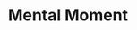 ---
pid: ch939
title: Mental Moment
location_transcription: 34th + Bway NYC
coordinates: "[-75.163878567178, 39.952070468522]"
zipcode: '11103'
gen_neighborhood: 
neighborhood: 
outside_phl: 'Queens NY '
age: '27'
age_range: 20-29
instagram: 
image_file_name: ch_939.jpg
proposal_transcription: A cluster of phone booths converted into mini libraries. Leave
  your phone at the door and allow yourself a moment of quiet time to read, learn,
  and engage your critical thinking skills. A moment of mental exercise as a positive
  practice.
topic: Architecture,Education,Health
topic_summary: 0, 0, 0
type: Infrastructure,Interactive,Space,Scholarship,Community Resource Center
keywords_other: 
credit: Alyson
image_labels: 
twitter: 
facebook: 
permalink: "/monuments/ch939/"
layout: item-page
---